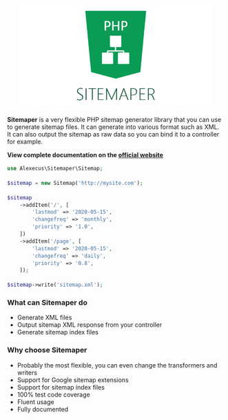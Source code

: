 <p align="center"><img src="assets/banner.png" width="450"></p>

**Sitemaper** is a very flexible PHP sitemap generator library that you can use to 
generate sitemap files. It can generate into various format such as XML.
It can also output the sitemap as raw data so you can bind it to a controller for example.

**View complete documentation on the [official website](https://alexecus.com/project/sitemaper)**

```php
use Alexecus\Sitemaper\Sitemap;

$sitemap = new Sitemap('http://mysite.com');

$sitemap
    ->addItem('/', [
        'lastmod' => '2020-05-15',
        'changefreq' => 'monthly',
        'priority' => '1.0',
    ])
    ->addItem('/page', [
        'lastmod' => '2020-05-15',
        'changefreq' => 'daily',
        'priority' => '0.8',
    ]);

$sitemap->write('sitemap.xml');
```

### What can Sitemaper do
* Generate XML files 
* Output sitemap XML response from your controller
* Generate sitemap index files

### Why choose Sitemaper
* Probably the most flexible, you can even change the transformers and writers
* Support for Google sitemap extensions
* Support for sitemap index files
* 100% test code coverage
* Fluent usage
* Fully documented
